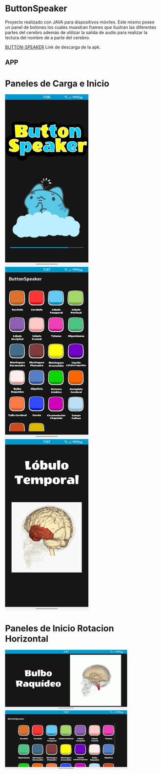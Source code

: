 # ButtonSpeaker
Proyecto realizado con JAVA para dispositivos móviles. Este mismo posee un panel de 
botones los cuales muestran frames que ilustran las diferentes partes del cerebro además de 
utilizar la salida de audio para realizar la lectura del nombre de a parte del cerebro. 

[BUTTON-SPEAKER](https://drive.google.com/file/d/1H8f5m8fhtN0oYzn9PWsqaMNfvfJMiP71/view?usp=share_link) Link de descarga de la apk.

## APP
# Paneles de Carga e Inicio

<div >
<img title="Pantalla de Carga" src="/ImagesReadme/Carga.jpg" alt="PanelCarga" width="273px">
<img title="Pantalla de Botones" src="/ImagesReadme/Panel1.jpg" alt="Inicio" width="273px"> 
<img title="Pantalla Al dar click a cada Boton" src="/ImagesReadme/Panel2.jpg" alt="Botones" width="273px"> 
</div>

# Paneles de Inicio Rotacion Horizontal

<div>
  <img title="Pantalla de Botones" src="/ImagesReadme/Panel2R.jpg" alt="BotonRotado" width="400px">
  <img title="Pantalla Al dar click a cada Boton" src="/ImagesReadme/panelR.jpg" alt="InicioRotado" width="400px"> 
</div>

